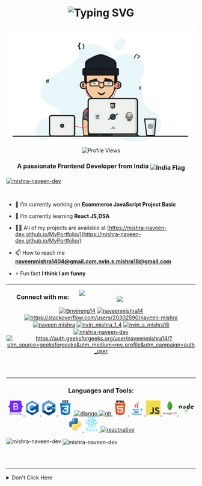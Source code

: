 
<h1 align='center'>
<img src="https://readme-typing-svg.demolab.com?font=Fira+Code&weight=600&size=22&pause=2000&color=3F00F7&random=false&width=535&lines=%E2%9C%A8+Hey%2C+I'm+Naveen.+You+are+Welcome!+%F0%9F%8C%9F" alt="Typing SVG" />
</h1>

<div align='center'>
  <img src="https://raw.githubusercontent.com/imakshath/imakshath/master/1%20IRGHmiGsa16stedQvIaZfw.gif" alt="https://mishra-naveen-dev.io" />
</div>
<div align='center'>
  <img src="https://komarev.com/ghpvc/?username=mishra-naveen-dev&style=flat-square&color=blue" alt="Profile Views" />
</div>

<h3 align='center'>
  A passionate Frontend Developer from India <img style="vertical-align: sub" src="https://static.vecteezy.com/system/resources/previews/011/571/519/original/circle-flag-of-india-free-png.png" alt="India Flag" width="25" />
</h3>



<p align="left center"> <a href="https://github.com/ryo-ma/github-profile-trophy"><img src="https://github-profile-trophy.vercel.app/?username=mishra-naveen-dev" alt="mishra-naveen-dev" /></a> </p>

<p align="left center"> <a href="https://twitter.com/" target="blank"><img src="https://img.shields.io/twitter/follow/?logo=twitter&style=for-the-badge" alt="" /></a> </p>

- 🔭 I’m currently working on **Ecommerce JavaScript Project Basic**

- 🌱 I’m currently learning **React JS,DSA**

- 👨‍💻 All of my projects are available at [https://mishra-naveen-dev.github.io/MyPortfolio/](https://mishra-naveen-dev.github.io/MyPortfolio/)

- 📫 How to reach me **naveenmishra1404@gmail.com,nvin.s.mishra18@gmail.com**

- ⚡ Fun fact **I think I am funny**

<!--### Blogs posts-->
<!-- BLOG-POST-LIST:START -->
<!-- BLOG-POST-LIST:END -->

---

<a href="https://leetcode.com/mishra-naveen-dev" target="_blank">
 <img align="right" src='https://leetcard.jacoblin.cool/mishra-naveen-dev?hide=ranking&border=0&radius=21' width='310"'>
</a>
<a href="https://auth.geeksforgeeks.org/user/naveenmishra14/profile" target="_blank">
 <img align="right" src='https://geeks-for-geeks-stats-api-napiyo.vercel.app/?userName=naveenmishra14' width='210"'>
</a>


<h3 align="center">Connect with me:</h3>
<p align="center">
<a href="https://dev.to/@nvineng14" target="blank"><img align="center" src="https://raw.githubusercontent.com/rahuldkjain/github-profile-readme-generator/master/src/images/icons/Social/devto.svg" alt="@nvineng14" height="30" width="40" /></a>
<a href="https://linkedin.com/in/naveenmishra14" target="blank"><img align="center" src="https://raw.githubusercontent.com/rahuldkjain/github-profile-readme-generator/master/src/images/icons/Social/linked-in-alt.svg" alt="naveenmishra14" height="30" width="40" /></a>
<a href="https://stackoverflow.com/users/https://stackoverflow.com/users/20302590/naveen-mishra" target="blank"><img align="center" src="https://raw.githubusercontent.com/rahuldkjain/github-profile-readme-generator/master/src/images/icons/Social/stack-overflow.svg" alt="https://stackoverflow.com/users/20302590/naveen-mishra" height="30" width="40" /></a>
<a href="https://fb.com/naveen mishra" target="blank"><img align="center" src="https://raw.githubusercontent.com/rahuldkjain/github-profile-readme-generator/master/src/images/icons/Social/facebook.svg" alt="naveen mishra" height="30" width="40" /></a>
<a href="https://instagram.com/nvin_mishra_1_4" target="blank"><img align="center" src="https://raw.githubusercontent.com/rahuldkjain/github-profile-readme-generator/master/src/images/icons/Social/instagram.svg" alt="nvin_mishra_1_4" height="30" width="40" /></a>
<a href="https://www.hackerrank.com/nvin_s_mishra18" target="blank"><img align="center" src="https://raw.githubusercontent.com/rahuldkjain/github-profile-readme-generator/master/src/images/icons/Social/hackerrank.svg" alt="nvin_s_mishra18" height="30" width="40" /></a>
<a href="https://www.leetcode.com/mishra-naveen-dev" target="blank"><img align="center" src="https://raw.githubusercontent.com/rahuldkjain/github-profile-readme-generator/master/src/images/icons/Social/leet-code.svg" alt="mishra-naveen-dev" height="30" width="40" /></a>
<a href="https://auth.geeksforgeeks.org/user/https://auth.geeksforgeeks.org/user/naveenmishra14/?utm_source=geeksforgeeks&utm_medium=my_profile&utm_campaign=auth_user" target="blank"><img align="center" src="https://raw.githubusercontent.com/rahuldkjain/github-profile-readme-generator/master/src/images/icons/Social/geeks-for-geeks.svg" alt="https://auth.geeksforgeeks.org/user/naveenmishra14/?utm_source=geeksforgeeks&utm_medium=my_profile&utm_campaign=auth_user" height="30" width="40" /></a>
</p>
<br>
<br>

----

<h3 align="center">Languages and Tools:</h3>
<p align="center"> <a href="https://getbootstrap.com" target="_blank" rel="noreferrer"> <img src="https://raw.githubusercontent.com/devicons/devicon/master/icons/bootstrap/bootstrap-plain-wordmark.svg" alt="bootstrap" width="40" height="40"/> </a> <a href="https://www.cprogramming.com/" target="_blank" rel="noreferrer"> <img src="https://raw.githubusercontent.com/devicons/devicon/master/icons/c/c-original.svg" alt="c" width="40" height="40"/> </a> <a href="https://www.w3schools.com/cpp/" target="_blank" rel="noreferrer"> <img src="https://raw.githubusercontent.com/devicons/devicon/master/icons/cplusplus/cplusplus-original.svg" alt="cplusplus" width="40" height="40"/> </a> <a href="https://www.w3schools.com/css/" target="_blank" rel="noreferrer"> <img src="https://raw.githubusercontent.com/devicons/devicon/master/icons/css3/css3-original-wordmark.svg" alt="css3" width="40" height="40"/> </a> <a href="https://www.djangoproject.com/" target="_blank" rel="noreferrer"> <img src="https://cdn.worldvectorlogo.com/logos/django.svg" alt="django" width="40" height="40"/> </a> <a href="https://git-scm.com/" target="_blank" rel="noreferrer"> <img src="https://www.vectorlogo.zone/logos/git-scm/git-scm-icon.svg" alt="git" width="40" height="40"/> </a> <a href="https://www.w3.org/html/" target="_blank" rel="noreferrer"> <img src="https://raw.githubusercontent.com/devicons/devicon/master/icons/html5/html5-original-wordmark.svg" alt="html5" width="40" height="40"/> </a> <a href="https://www.java.com" target="_blank" rel="noreferrer"> <img src="https://raw.githubusercontent.com/devicons/devicon/master/icons/java/java-original.svg" alt="java" width="40" height="40"/> </a> <a href="https://developer.mozilla.org/en-US/docs/Web/JavaScript" target="_blank" rel="noreferrer"> <img src="https://raw.githubusercontent.com/devicons/devicon/master/icons/javascript/javascript-original.svg" alt="javascript" width="40" height="40"/> </a> <a href="https://www.mongodb.com/" target="_blank" rel="noreferrer"> <img src="https://raw.githubusercontent.com/devicons/devicon/master/icons/mongodb/mongodb-original-wordmark.svg" alt="mongodb" width="40" height="40"/> </a> <a href="https://nodejs.org" target="_blank" rel="noreferrer"> <img src="https://raw.githubusercontent.com/devicons/devicon/master/icons/nodejs/nodejs-original-wordmark.svg" alt="nodejs" width="40" height="40"/> </a> <a href="https://www.python.org" target="_blank" rel="noreferrer"> <img src="https://raw.githubusercontent.com/devicons/devicon/master/icons/python/python-original.svg" alt="python" width="40" height="40"/> </a> <a href="https://reactjs.org/" target="_blank" rel="noreferrer"> <img src="https://raw.githubusercontent.com/devicons/devicon/master/icons/react/react-original-wordmark.svg" alt="react" width="40" height="40"/> </a> <a href="https://reactnative.dev/" target="_blank" rel="noreferrer"> <img src="https://reactnative.dev/img/header_logo.svg" alt="reactnative" width="40" height="40"/> </a> </p>

<p><img align="left" src="https://github-readme-stats.vercel.app/api/top-langs?username=mishra-naveen-dev&show_icons=true&locale=en&layout=compact" alt="mishra-naveen-dev" /></p>

<p>&nbsp;<img align="center" src="https://github-readme-stats.vercel.app/api?username=mishra-naveen-dev&show_icons=true&locale=en" alt="mishra-naveen-dev" /></p>
<br>
<br>

---
<details>
<summary>Don't Click Here</summary>


<p align='center'>
  <img src="https://github.com/SP-XD/SP-XD/blob/main/images/letterbox.gif?raw=true" width="25" /> How to reach me: <a href='mailto:nvin.s.mishra18@gmail.com'>nvin.s.mishra18@gmail.com</a>
</p>
 

 </details>
